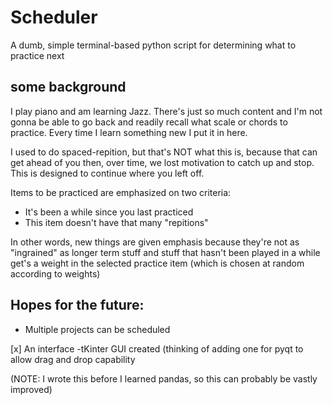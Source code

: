 # Scheduler

A dumb, simple terminal-based python script for determining what to practice next

## some background

I play piano and am learning Jazz. There's just so much content and I'm not gonna be able to go back and readily recall what scale or chords to practice. Every time I learn something new I put it in here.

I used to do spaced-repition, but that's NOT what this is, because that can get ahead of you then, over time, we lost motivation to catch up and stop. This is designed to continue where you left off.

Items to be practiced are emphasized on two criteria:
- It's been a while since you last practiced
- This item doesn't have that many "repitions"

In other words, new things are given emphasis because they're not as "ingrained" as longer term stuff and stuff that hasn't been played in a while get's a weight in the selected practice item (which is chosen at random according to weights)


## Hopes for the future:

- Multiple projects can be scheduled

[x] An interface
-tKinter GUI created (thinking of adding one for pyqt to allow drag and drop capability

(NOTE: I wrote this before I learned pandas, so this can probably be vastly improved)
